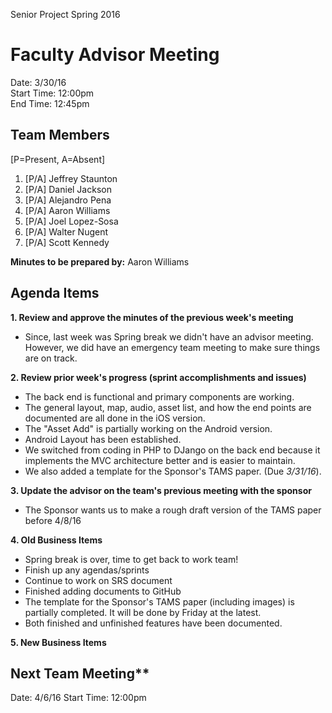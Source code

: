 Senior Project
Spring 2016

# Faculty Advisor Meeting

Date: 3/30/16<br>
Start Time: 12:00pm<br>
End Time: 12:45pm

## Team Members 

[P=Present, A=Absent]

1. [P/A] Jeffrey Staunton
2. [P/A] Daniel Jackson
3. [P/A] Alejandro Pena
4. [P/A] Aaron Williams
5. [P/A] Joel Lopez-Sosa
6. [P/A] Walter Nugent
7. [P/A] Scott Kennedy

**Minutes to be prepared by:** Aaron Williams

## Agenda Items

**1. Review and approve the minutes of the previous week's meeting**

- Since, last week was Spring break we didn't have an advisor meeting.
  However, we did have an emergency team meeting to make sure things are on track.
  
**2. Review prior week's progress (sprint accomplishments and issues)**

- The back end is functional and primary components are working.
- The general layout, map, audio, asset list, and how the end points are documented are all done in the iOS version.
- The "Asset Add" is partially working on the Android version.
- Android Layout has been established.
- We switched from coding in PHP to DJango on the back end because it implements the MVC architecture better and is easier to maintain. 
- We also added a template for the Sponsor's TAMS paper. (Due *3/31/16*).
  
**3. Update the advisor on the team's previous meeting with the sponsor**

- The Sponsor wants us to make a rough draft version of the TAMS paper before 4/8/16

**4. Old Business Items**

- Spring break is over, time to get back to work team!
- Finish up any agendas/sprints
- Continue to work on SRS document
- Finished adding documents to GitHub
- The template for the Sponsor's TAMS paper (including images) is partially completed.
  It will be done by Friday at the latest.
- Both finished and unfinished features have been documented.

**5. New Business Items**

## Next Team Meeting** 

Date: 4/6/16
Start Time: 12:00pm






